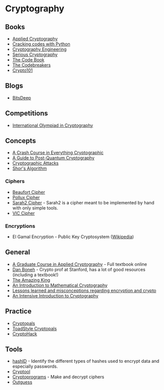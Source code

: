 # Cryptography

## Books
- [Applied Cryptography](https://www.schneier.com/books/applied_cryptography/)
- [Cracking codes with Python](https://nostarch.com/crackingcodes)
- [Cryptography Engineering](https://www.schneier.com/books/cryptography_engineering/)
- [Serious Cryptography](https://nostarch.com/seriouscrypto)
- [The Code Book](https://en.wikipedia.org/wiki/The_Code_Book)
- [The Codebreakers](https://en.wikipedia.org/wiki/The_Codebreakers)
- [Crypto101](https://www.crypto101.io/)

## Blogs
- [BitsDeep](https://bitsdeep.com/)

## Competitions
- [International Olympiad in Cryptography](https://nsucrypto.nsu.ru/)

## Concepts
- [A Crash Course in Everything Cryptographic](https://medium.com/@lduck11007/a-crash-course-in-everything-cryptographic-50daa0fda482)
- [A Guide to Post-Quantum Cryptography](https://hackernoon.com/a-guide-to-post-quantum-cryptography-d785a70ea04b)
- [Cryptographic Attacks](https://en.wikipedia.org/wiki/Category:Cryptographic_attacks)
- [Shor's Algorithm](https://www.scottaaronson.com/blog/?p=208)

### Ciphers
- [Beaufort Cipher](http://practicalcryptography.com/ciphers/beaufort-cipher/)
- [Pollux Cipher](https://www.dcode.fr/pollux-cipher)
- [Sarah2 Cipher](https://laser-calcium.glitch.me/) - Sarah2 is a cipher meant to be implemented by hand with only simple tools.
- [VIC Cipher](https://en.wikipedia.org/wiki/VIC_cipher)

### Encryptions
- El Gamal Encryption - Public Key Cryptosystem ([Wikipedia](https://en.wikipedia.org/wiki/ElGamal_encryption#frb-inline))

## General
- [A Graduate Course in Applied Cryptography](https://toc.cryptobook.us/) - Full textbook online
- [Dan Boneh](https://crypto.stanford.edu/~dabo/) - Crypto prof at Stanford, has a lot of good resources (including a textbook!)
- [The Amazing King](http://theamazingking.com/crypto.php)
- [An Introduction to Mathematical Cryptography](https://www.math.brown.edu/~jhs/MathCryptoHome.html)
- [Lessons learned and misconceptions regarding encryption and crypto](https://security.stackexchange.com/questions/2202/lessons-learned-and-misconceptions-regarding-encryption-and-cryptology/2206#2206)
- [An Intensive Introduction to Cryptography](https://intensecrypto.org/public/)

## Practice
- [Cryptopals](https://cryptopals.com/)
- [ToadStyle Cryptopals](https://toadstyle.org/cryptopals/)
- [CryptoHack](https://cryptohack.org/challenges/)

## Tools
- [hashID](https://github.com/psypanda/hashID) - Identify the different types of hashes used to encrypt data and especially passwords.
- [Cryptool](https://www.cryptool.org/en/cryptool-online)
- [Cryptoprograms](http://www.cryptoprograms.com/) - Make and decrypt ciphers
- [Outguess](https://web.archive.org/web/20150419030527/http://www.outguess.org/)
